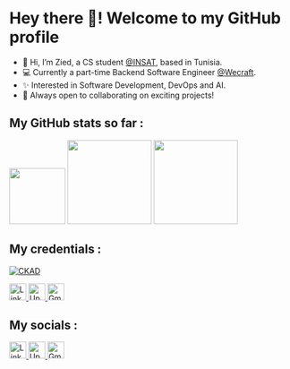 # Hey there 👋! Welcome to my GitHub profile

- 👋 Hi, I’m Zied, a CS student [@INSAT](https://www.linkedin.com/school/national-institute-of-applied-science-and-technology/), based in Tunisia.<br/>
- 💻 Currently a part-time Backend Software Engineer [@Wecraft](https://www.linkedin.com/company/wecraftn/).<br />
- ✨ Interested in Software Development, DevOps and AI.<br />
- 🎯 Always open to collaborating on exciting projects!<br />

## My GitHub stats so far :

<div>
  <img src="https://i.imgur.com/MAzvFZn.png" width="100"/>
      <img
        height="150em"
        src="https://github-readme-stats-eight-theta.vercel.app/api?username=zk2k2&show_icons=true&theme=algolia&include_all_commits=true&count_private=true"
      />
      <img
        height="150em"
        src="https://github-readme-stats-eight-theta.vercel.app/api/top-langs/?username=zk2k2&layout=compact&langs_count=8&theme=algolia"
      />
</div>

## My credentials :

[![CKAD](https://img.shields.io/badge/Certified%20Kubernetes-Application%20Developer-blue?logo=kubernetes&logoColor=white)](https://www.credly.com/users/YOUR-CREDLY-ID/badges)


<div class="creds">
  <a
    href="https://www.linkedin.com/in/zied-kharrat/"
    target="_blank"
    rel="noreferrer"
  >
    <img
      height="30px"
      src="https://img.shields.io/badge/LinkedIn-0077B5?style=for-the-badge&logo=linkedin&logoColor=white"
      alt="LinkedIn Badge"
    />
  </a>
   <a
    href="https://www.upwork.com/freelancers/~01b5cb44a48adb32fc"
    target="_blank"
    rel="noreferrer"
  >
    <img
      height="30px"
      src="https://img.shields.io/badge/UpWork-6FDA44?style=for-the-badge&logo=Upwork&logoColor=white"
      alt="Upwork Badge"
    />
  </a>
     <a
    href="mailto:zied.kharrat@insat.ucar.tn"
    target="_blank"
    rel="noreferrer"
  >
    <img
      height="30px"
      src="https://img.shields.io/badge/Gmail-D14836?style=for-the-badge&logo=gmail&logoColor=white"
      alt="Gmail Badge"
    />
  </a>
</div>

## My socials :

<div class="badges">
  <a
    href="https://www.linkedin.com/in/zied-kharrat/"
    target="_blank"
    rel="noreferrer"
  >
    <img
      height="30px"
      src="https://img.shields.io/badge/LinkedIn-0077B5?style=for-the-badge&logo=linkedin&logoColor=white"
      alt="LinkedIn Badge"
    />
  </a>
   <a
    href="https://www.upwork.com/freelancers/~01b5cb44a48adb32fc"
    target="_blank"
    rel="noreferrer"
  >
    <img
      height="30px"
      src="https://img.shields.io/badge/UpWork-6FDA44?style=for-the-badge&logo=Upwork&logoColor=white"
      alt="Upwork Badge"
    />
  </a>
     <a
    href="mailto:zied.kharrat@insat.ucar.tn"
    target="_blank"
    rel="noreferrer"
  >
    <img
      height="30px"
      src="https://img.shields.io/badge/Gmail-D14836?style=for-the-badge&logo=gmail&logoColor=white"
      alt="Gmail Badge"
    />
  </a>
</div>

<!---
zk2k2/zk2k2 is a ✨ special ✨ repository because its `README.md` (this file) appears on your GitHub profile.
You can click the Preview link to take a look at your changes.
--->
